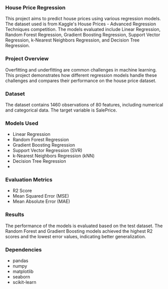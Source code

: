 ### House Price Regression
This project aims to predict house prices using various regression models. The dataset used is from Kaggle's House Prices - Advanced Regression Techniques competition. The models evaluated include Linear Regression, Random Forest Regression, Gradient Boosting Regression, Support Vector Regression, k-Nearest Neighbors Regression, and Decision Tree Regression.

### Project Overview
Overfitting and underfitting are common challenges in machine learning. This project demonstrates how different regression models handle these challenges and compares their performance on the house price dataset.

### Dataset
The dataset contains 1460 observations of 80 features, including numerical and categorical data. The target variable is SalePrice.

### Models Used
- Linear Regression
- Random Forest Regression
- Gradient Boosting Regression
- Support Vector Regression (SVR)
- k-Nearest Neighbors Regression (kNN)
- Decision Tree Regression
- 
### Evaluation Metrics
- R2 Score
- Mean Squared Error (MSE)
- Mean Absolute Error (MAE)

### Results
The performance of the models is evaluated based on the test dataset. The Random Forest and Gradient Boosting models achieved the highest R2 scores and the lowest error values, indicating better generalization.

### Dependencies
- pandas
- numpy
- matplotlib
- seaborn
- scikit-learn
